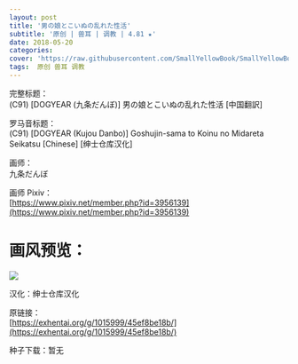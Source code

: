 ```yaml
---
layout: post
title: '男の娘とこいぬの乱れた性活'
subtitle: '原创 | 兽耳 | 调教 | 4.81 ★'
date: 2018-05-20
categories: 
cover: 'https://raw.githubusercontent.com/SmallYellowBook/SmallYellowBook.github.io/master/image/%E7%94%B7%E3%81%AE%E5%A8%98%E3%81%A8%E3%81%93%E3%81%84%E3%81%AC%E3%81%AE%E4%B9%B1%E3%82%8C%E3%81%9F%E6%80%A7%E6%B4%BB.jpg'
tags:  原创 兽耳 调教
---
```


完整标题：  
(C91) [DOGYEAR (九条だんぼ)] 男の娘とこいぬの乱れた性活 [中国翻訳]  

罗马音标题：  
(C91) [DOGYEAR (Kujou Danbo)] Goshujin-sama to Koinu no Midareta Seikatsu [Chinese] [绅士仓库汉化]  

画师：  
九条だんぼ  

画师 Pixiv：  
[https://www.pixiv.net/member.php?id=3956139](https://www.pixiv.net/member.php?id=3956139)  

# 画风预览：  
![](https://raw.githubusercontent.com/SmallYellowBook/SmallYellowBook.github.io/master/image/%E7%94%B7%E3%81%AE%E5%A8%98%E3%81%A8%E3%81%93%E3%81%84%E3%81%AC%E3%81%AE%E4%B9%B1%E3%82%8C%E3%81%9F%E6%80%A7%E6%B4%BB.jpg)

汉化：绅士仓库汉化  

原链接：  
[https://exhentai.org/g/1015999/45ef8be18b/](https://exhentai.org/g/1015999/45ef8be18b/)  

种子下载：暂无  


